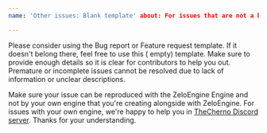 ```yaml
---
name: 'Other issues: Blank template' about: For issues that are not a bug report or feature request

---
```


Please consider using the Bug report or Feature request template. If it doesn't belong there, feel free to use this (
empty) template. Make sure to provide enough details so it is clear for contributors to help you out. Premature or
incomplete issues cannot be resolved due to lack of information or unclear descriptions.

Make sure your issue can be reproduced with the ZeloEngine Engine and not by your own engine that you're creating
alongside with ZeloEngine. For issues with your own engine, we're happy to help you
in [TheCherno Discord server](https://thecherno.com/discord). Thanks for your understanding.
